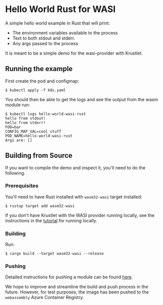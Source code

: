 # Hello World Rust for WASI

A simple hello world example in Rust that will print:

- The environment variables available to the process
- Text to both stdout and stderr.
- Any args passed to the process

It is meant to be a simple demo for the wasi-provider with Krustlet.

## Running the example

First create the pod and configmap:

```shell
$ kubectl apply -f k8s.yaml
```

You should then be able to get the logs and see the output from the wasm module
run:

```shell
$ kubectl logs hello-world-wasi-rust
hello from stdout!
hello from stderr!
FOO=bar
CONFIG_MAP_VAL=cool stuff
POD_NAME=hello-world-wasi-rust
Args are: []
```

## Building from Source

If you want to compile the demo and inspect it, you'll need to do the following.

### Prerequisites

You'll need to have Rust installed with `wasm32-wasi` target installed:

```shell
$ rustup target add wasm32-wasi
```

If you don't have Krustlet with the WASI provider running locally, see the
instructions in the [tutorial](https://docs.krustlet.dev/intro/tutorial03) for running
locally.

### Building

Run:

```shell
$ cargo build --target wasm32-wasi --release
```

### Pushing

Detailed instructions for pushing a module can be found [here](https://docs.krustlet.dev/intro/tutorial02).

We hope to improve and streamline the build and push process in the future.
However, for test purposes, the image has been pushed to the `webassembly`
Azure Container Registry.
